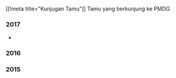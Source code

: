 [[!meta title="Kunjugan Tamu"]]
Tamu yang berkunjung ke PMDG

### 2017

  - 
    
### 2016
### 2015
 

